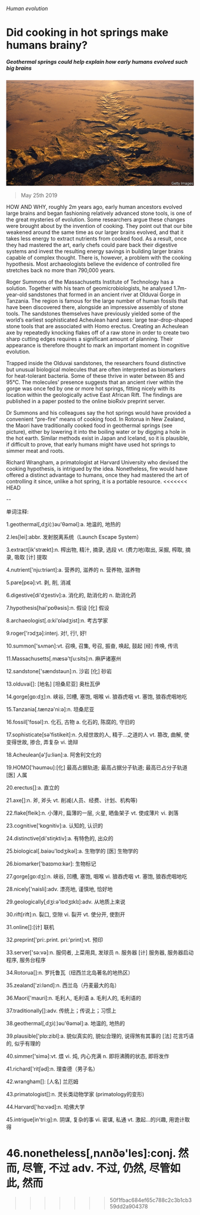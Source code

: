 ###### Human evolution

# Did cooking in hot springs make humans brainy? 

##### Geothermal springs could help explain how early humans evolved such big brains 

![image](images/20190525_STP002_0.jpg) 

> May 25th 2019 

HOW AND WHY, roughly 2m years ago, early human ancestors evolved large brains and began fashioning relatively advanced stone tools, is one of the great mysteries of evolution. Some researchers argue these changes were brought about by the invention of cooking. They point out that our bite weakened around the same time as our larger brains evolved, and that it takes less energy to extract nutrients from cooked food. As a result, once they had mastered the art, early chefs could pare back their digestive systems and invest the resulting energy savings in building larger brains capable of complex thought. There is, however, a problem with the cooking hypothesis. Most archaeologists believe the evidence of controlled fire stretches back no more than 790,000 years. 

Roger Summons of the Massachusetts Institute of Technology has a solution. Together with his team of geomicrobiologists, he analysed 1.7m-year-old sandstones that formed in an ancient river at Olduvai Gorge in Tanzania. The region is famous for the large number of human fossils that have been discovered there, alongside an impressive assembly of stone tools. The sandstones themselves have previously yielded some of the world’s earliest sophisticated Acheulean hand axes: large tear-drop-shaped stone tools that are associated with Homo erectus. Creating an Acheulean axe by repeatedly knocking flakes off of a raw stone in order to create two sharp cutting edges requires a significant amount of planning. Their appearance is therefore thought to mark an important moment in cognitive evolution. 

Trapped inside the Olduvai sandstones, the researchers found distinctive but unusual biological molecules that are often interpreted as biomarkers for heat-tolerant bacteria. Some of these thrive in water between 85 and 95°C. The molecules’ presence suggests that an ancient river within the gorge was once fed by one or more hot springs, fitting nicely with its location within the geologically active East African Rift. The findings are published in a paper posted to the online bioRxiv preprint server. 

Dr Summons and his colleagues say the hot springs would have provided a convenient “pre-fire” means of cooking food. In Rotorua in New Zealand, the Maori have traditionally cooked food in geothermal springs (see picture), either by lowering it into the boiling water or by digging a hole in the hot earth. Similar methods exist in Japan and Iceland, so it is plausible, if difficult to prove, that early humans might have used hot springs to simmer meat and roots. 

Richard Wrangham, a primatologist at Harvard University who devised the cooking hypothesis, is intrigued by the idea. Nonetheless, fire would have offered a distinct advantage to humans, once they had mastered the art of controlling it since, unlike a hot spring, it is a portable resource. 
<<<<<<< HEAD

-- 

 单词注释:

1.geothermal[,dʒi(:)әu'θәmәl]:a. 地温的, 地热的 

2.les[lei]:abbr. 发射脱离系统（Launch Escape System） 

3.extract[ik'strækt]:n. 榨出物, 精汁, 摘录, 选段 vt. (费力地)取出, 采掘, 榨取, 摘录, 吸取 [计] 提取 

4.nutrient['nju:triәnt]:a. 营养的, 滋养的 n. 营养物, 滋养物 

5.pare[pєә]:vt. 剥, 削, 消减 

6.digestive[di'dʒestiv]:a. 消化的, 助消化的 n. 助消化药 

7.hypothesis[hai'pɒθәsis]:n. 假设 [化] 假设 

8.archaeologist[.ɑ:ki'ɒlәdʒist]:n. 考古学家 

9.roger['rɔdʒә]:interj. 对!, 行!, 好! 

10.summon['sʌmәn]:vt. 召唤, 召集, 号召, 振奋, 唤起, 鼓起 [经] 传唤, 传讯 

11.Massachusetts[.mæsә'tʃu:sits]:n. 麻萨诸塞州 

12.sandstone['sændstәun]:n. 沙岩 [化] 砂岩 

13.olduvai[]: [地名] [坦桑尼亚] 奥杜瓦伊 

14.gorge[gɒ:dʒ]:n. 峡谷, 凹槽, 塞饱, 咽喉 vi. 狼吞虎咽 vt. 塞饱, 狼吞虎咽地吃 

15.Tanzania[.tænzә'ni:ә]:n. 坦桑尼亚 

16.fossil['fɒsәl]:n. 化石, 古物 a. 化石的, 陈腐的, 守旧的 

17.sophisticate[sә'fistikeit]:n. 久经世故的人, 精于...之道的人 vt. 篡改, 曲解, 使变得世故, 掺合, 弄复杂 vi. 诡辩 

18.Acheulean[ә'ʃu:liәn]:a. 阿舍利文化的 

19.HOMO['hәumәu]:[化] 最高占据轨道; 最高占据分子轨道; 最高已占分子轨道 [医] 人属 

20.erectus[]:a. 直立的 

21.axe[]:n. 斧, 斧头 vt. 削减(人员、经费、计划、机构等) 

22.flake[fleik]:n. 小薄片, 扁薄的一层, 火星, 晒鱼架子 vt. 使成薄片 vi. 剥落 

23.cognitive['kɒgnitiv]:a. 认知的, 认识的 

24.distinctive[di'stiŋktiv]:a. 有特色的, 出众的 

25.biological[.baiәu'lɒdʒikәl]:a. 生物学的 [医] 生物学的 

26.biomarker['baɪɒmɑ:kər]: 生物标记 

27.gorge[gɒ:dʒ]:n. 峡谷, 凹槽, 塞饱, 咽喉 vi. 狼吞虎咽 vt. 塞饱, 狼吞虎咽地吃 

28.nicely['naisli]:adv. 漂亮地, 谨慎地, 恰好地 

29.geologically[ˌdʒi:ə'lɒdʒɪklɪ]:adv. 从地质上来说 

30.rift[rift]:n. 裂口, 空隙 vi. 裂开 vt. 使分开, 使割开 

31.online[]:[计] 联机 

32.preprint['pri:.print. pri:'print]:vt. 预印 

33.server['sә:vә]:n. 服伺者, 上菜用具, 发球员 n. 服务器 [计] 服务器, 服务器启动程序, 服务台程序 

34.Rotorua[]:n. 罗托鲁瓦（纽西兰北岛著名的地热区） 

35.zealand['zi:lәnd]:n. 西兰岛（丹麦最大的岛） 

36.Maori['mauri]:n. 毛利人, 毛利语 a. 毛利人的, 毛利语的 

37.traditionally[]:adv. 传统上；传说上；习惯上 

38.geothermal[,dʒi(:)әu'θәmәl]:a. 地温的, 地热的 

39.plausible['plɒ:zibl]:a. 貌似真实的, 貌似合理的, 说得煞有其事的 [法] 花言巧语的, 似乎有理的 

40.simmer['simә]:vt. 煨 vi. 炖, 内心充满 n. 即将沸腾的状态, 即将发作 

41.richard['ritʃәd]:n. 理查德（男子名） 

42.wrangham[]: [人名] 兰厄姆 

43.primatologist[]:n. 灵长类动物学家 (primatology的变形) 

44.Harvard['hɑ:vәd]:n. 哈佛大学 

45.intrigue[in'tri:g]:n. 阴谋, 复杂的事 vi. 密谋, 私通 vt. 激起...的兴趣, 用诡计取得 

46.nonetheless[,nʌnðә'les]:conj. 然而, 尽管, 不过 adv. 不过, 仍然, 尽管如此, 然而 
=======
>>>>>>> 50f1fbac684ef65c788c2c3b1cb359dd2a904378

